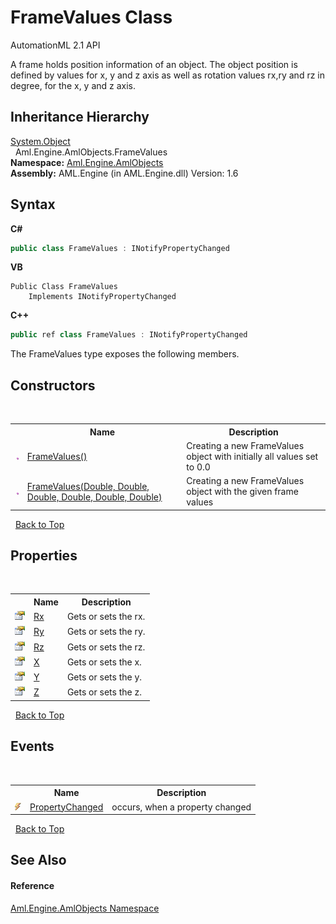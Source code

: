 # FrameValues Class
AutomationML 2.1 API 

A frame holds position information of an object. The object position is defined by values for x, y and z axis as well as rotation values rx,ry and rz in degree, for the x, y and z axis.


## Inheritance Hierarchy
<a href="https://docs.microsoft.com/dotnet/api/system.object" target="_parent" rel="noopener noreferrer">System.Object</a><br />&nbsp;&nbsp;Aml.Engine.AmlObjects.FrameValues<br />
**Namespace:**&nbsp;<a href="N_Aml_Engine_AmlObjects">Aml.Engine.AmlObjects</a><br />**Assembly:**&nbsp;AML.Engine (in AML.Engine.dll) Version: 1.6

## Syntax

**C#**<br />
``` C#
public class FrameValues : INotifyPropertyChanged
```

**VB**<br />
``` VB
Public Class FrameValues
	Implements INotifyPropertyChanged
```

**C++**<br />
``` C++
public ref class FrameValues : INotifyPropertyChanged
```

The FrameValues type exposes the following members.


## Constructors
&nbsp;<table><tr><th></th><th>Name</th><th>Description</th></tr><tr><td>![Public method](media/pubmethod.gif "Public method")</td><td><a href="M_Aml_Engine_AmlObjects_FrameValues__ctor">FrameValues()</a></td><td>
Creating a new FrameValues object with initially all values set to 0.0</td></tr><tr><td>![Public method](media/pubmethod.gif "Public method")</td><td><a href="M_Aml_Engine_AmlObjects_FrameValues__ctor_1">FrameValues(Double, Double, Double, Double, Double, Double)</a></td><td>
Creating a new FrameValues object with the given frame values</td></tr></table>&nbsp;
<a href="#framevalues-class">Back to Top</a>

## Properties
&nbsp;<table><tr><th></th><th>Name</th><th>Description</th></tr><tr><td>![Public property](media/pubproperty.gif "Public property")</td><td><a href="P_Aml_Engine_AmlObjects_FrameValues_Rx">Rx</a></td><td>
Gets or sets the rx.</td></tr><tr><td>![Public property](media/pubproperty.gif "Public property")</td><td><a href="P_Aml_Engine_AmlObjects_FrameValues_Ry">Ry</a></td><td>
Gets or sets the ry.</td></tr><tr><td>![Public property](media/pubproperty.gif "Public property")</td><td><a href="P_Aml_Engine_AmlObjects_FrameValues_Rz">Rz</a></td><td>
Gets or sets the rz.</td></tr><tr><td>![Public property](media/pubproperty.gif "Public property")</td><td><a href="P_Aml_Engine_AmlObjects_FrameValues_X">X</a></td><td>
Gets or sets the x.</td></tr><tr><td>![Public property](media/pubproperty.gif "Public property")</td><td><a href="P_Aml_Engine_AmlObjects_FrameValues_Y">Y</a></td><td>
Gets or sets the y.</td></tr><tr><td>![Public property](media/pubproperty.gif "Public property")</td><td><a href="P_Aml_Engine_AmlObjects_FrameValues_Z">Z</a></td><td>
Gets or sets the z.</td></tr></table>&nbsp;
<a href="#framevalues-class">Back to Top</a>

## Events
&nbsp;<table><tr><th></th><th>Name</th><th>Description</th></tr><tr><td>![Public event](media/pubevent.gif "Public event")</td><td><a href="E_Aml_Engine_AmlObjects_FrameValues_PropertyChanged">PropertyChanged</a></td><td>
occurs, when a property changed</td></tr></table>&nbsp;
<a href="#framevalues-class">Back to Top</a>

## See Also


#### Reference
<a href="N_Aml_Engine_AmlObjects">Aml.Engine.AmlObjects Namespace</a><br />